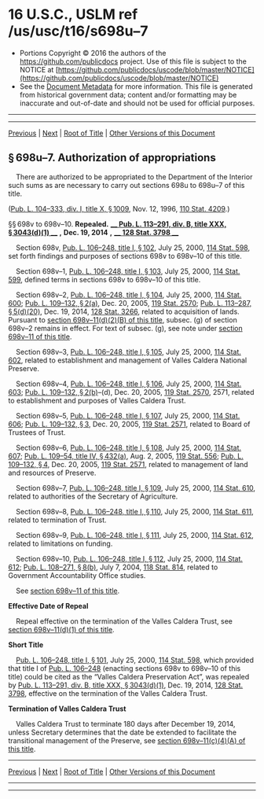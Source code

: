 ---
---

# 16 U.S.C., USLM ref /us/usc/t16/s698u–7

* Portions Copyright © 2016 the authors of the https://github.com/publicdocs project.
  Use of this file is subject to the NOTICE at [https://github.com/publicdocs/uscode/blob/master/NOTICE](https://github.com/publicdocs/uscode/blob/master/NOTICE)
* See the [Document Metadata](././../../../..//README.md) for more information.
  This file is generated from historical government data; content and/or formatting may be inaccurate and out-of-date and should not be used for official purposes.

----------
----------

[Previous](./../../../..//us/usc/t16/ch6/m__us_usc_t16_s698u–6.md) | [Next](./../../../..//us/usc/t16/ch6/m__us_usc_t16_s698v–11.md) | [Root of Title](./../../../../) | [Other Versions of this Document](https://publicdocs.github.io/go/links?ns=uslm&ref=%2Fus%2Fusc%2Ft16%2Fs698u%E2%80%937)

## § 698u–7. Authorization of appropriations

    There are authorized to be appropriated to the Department of the Interior such sums as are necessary to carry out sections 698u to 698u–7 of this title.

([Pub. L. 104–333, div. I, title X, § 1009][/us/pl/104/333/s1009], Nov. 12, 1996, [110 Stat. 4209][/us/stat/110/4209].)

§§ 698v to 698v–10. __Repealed.__  __[__  __Pub. L. 113–291, div. B, title XXX, § 3043(d)(1)__  __][/us/pl/113/291/s3043/d/1]__  __,__  __Dec. 19, 2014__  __,__  __[__  __128 Stat. 3798__  __][/us/stat/128/3798]__ 

    Section 698v, [Pub. L. 106–248, title I, § 102][/us/pl/106/248/s102], July 25, 2000, [114 Stat. 598][/us/stat/114/598], set forth findings and purposes of sections 698v to 698v–10 of this title.

    Section 698v–1, [Pub. L. 106–248, title I, § 103][/us/pl/106/248/s103], July 25, 2000, [114 Stat. 599][/us/stat/114/599], defined terms in sections 698v to 698v–10 of this title.

    Section 698v–2, [Pub. L. 106–248, title I, § 104][/us/pl/106/248/s104], July 25, 2000, [114 Stat. 600][/us/stat/114/600]; [Pub. L. 109–132, § 2(a)][/us/pl/109/132/s2/a], Dec. 20, 2005, [119 Stat. 2570][/us/stat/119/2570]; [Pub. L. 113–287, § 5(d)(20)][/us/pl/113/287/s5/d/20], Dec. 19, 2014, [128 Stat. 3266][/us/stat/128/3266], related to acquisition of lands. Pursuant to [section 698v–11(d)(2)(B) of this title][/us/usc/t16/s698v–11/d/2/B], subsec. (g) of section 698v–2 remains in effect. For text of subsec. (g), see note under [section 698v–11 of this title][/us/usc/t16/s698v–11].

    Section 698v–3, [Pub. L. 106–248, title I, § 105][/us/pl/106/248/s105], July 25, 2000, [114 Stat. 602][/us/stat/114/602], related to establishment and management of Valles Caldera National Preserve.

    Section 698v–4, [Pub. L. 106–248, title I, § 106][/us/pl/106/248/s106], July 25, 2000, [114 Stat. 603][/us/stat/114/603]; [Pub. L. 109–132, § 2(b)][/us/pl/109/132/s2/b]–(d), Dec. 20, 2005, [119 Stat. 2570][/us/stat/119/2570], 2571, related to establishment and purposes of Valles Caldera Trust.

    Section 698v–5, [Pub. L. 106–248, title I, § 107][/us/pl/106/248/s107], July 25, 2000, [114 Stat. 606][/us/stat/114/606]; [Pub. L. 109–132, § 3][/us/pl/109/132/s3], Dec. 20, 2005, [119 Stat. 2571][/us/stat/119/2571], related to Board of Trustees of Trust.

    Section 698v–6, [Pub. L. 106–248, title I, § 108][/us/pl/106/248/s108], July 25, 2000, [114 Stat. 607][/us/stat/114/607]; [Pub. L. 109–54, title IV, § 432(a)][/us/pl/109/54/s432/a], Aug. 2, 2005, [119 Stat. 556][/us/stat/119/556]; [Pub. L. 109–132, § 4][/us/pl/109/132/s4], Dec. 20, 2005, [119 Stat. 2571][/us/stat/119/2571], related to management of land and resources of Preserve.

    Section 698v–7, [Pub. L. 106–248, title I, § 109][/us/pl/106/248/s109], July 25, 2000, [114 Stat. 610][/us/stat/114/610], related to authorities of the Secretary of Agriculture.

    Section 698v–8, [Pub. L. 106–248, title I, § 110][/us/pl/106/248/s110], July 25, 2000, [114 Stat. 611][/us/stat/114/611], related to termination of Trust.

    Section 698v–9, [Pub. L. 106–248, title I, § 111][/us/pl/106/248/s111], July 25, 2000, [114 Stat. 612][/us/stat/114/612], related to limitations on funding.

    Section 698v–10, [Pub. L. 106–248, title I, § 112][/us/pl/106/248/s112], July 25, 2000, [114 Stat. 612][/us/stat/114/612]; [Pub. L. 108–271, § 8(b)][/us/pl/108/271/s8/b], July 7, 2004, [118 Stat. 814][/us/stat/118/814], related to Government Accountability Office studies.

    See [section 698v–11 of this title][/us/usc/t16/s698v–11].

 __Effective Date of Repeal__ 

    Repeal effective on the termination of the Valles Caldera Trust, see [section 698v–11(d)(1) of this title][/us/usc/t16/s698v–11/d/1].

 __Short Title__ 

    [Pub. L. 106–248, title I, § 101][/us/pl/106/248/s101], July 25, 2000, [114 Stat. 598][/us/stat/114/598], which provided that title I of [Pub. L. 106–248][/us/pl/106/248] (enacting sections 698v to 698v–10 of this title) could be cited as the “Valles Caldera Preservation Act”, was repealed by [Pub. L. 113–291, div. B, title XXX, § 3043(d)(1)][/us/pl/113/291/s3043/d/1], Dec. 19, 2014, [128 Stat. 3798][/us/stat/128/3798], effective on the termination of the Valles Caldera Trust.

 __Termination of Valles Caldera Trust__ 

    Valles Caldera Trust to terminate 180 days after December 19, 2014, unless Secretary determines that the date be extended to facilitate the transitional management of the Preserve, see [section 698v–11(c)(4)(A) of this title][/us/usc/t16/s698v–11/c/4/A].

----------

[Previous](./../../../..//us/usc/t16/ch6/m__us_usc_t16_s698u–6.md) | [Next](./../../../..//us/usc/t16/ch6/m__us_usc_t16_s698v–11.md) | [Root of Title](./../../../../) | [Other Versions of this Document](https://publicdocs.github.io/go/links?ns=uslm&ref=%2Fus%2Fusc%2Ft16%2Fs698u%E2%80%937)

----------
----------

[/us/pl/104/333/s1009]: https://publicdocs.github.io/go/links?ns=uslm&ref=%2Fus%2Fpl%2F104%2F333%2Fs1009
[/us/stat/110/4209]: https://publicdocs.github.io/go/links?ns=uslm&ref=%2Fus%2Fstat%2F110%2F4209
[/us/pl/113/291/s3043/d/1]: https://publicdocs.github.io/go/links?ns=uslm&ref=%2Fus%2Fpl%2F113%2F291%2Fs3043%2Fd%2F1
[/us/stat/128/3798]: https://publicdocs.github.io/go/links?ns=uslm&ref=%2Fus%2Fstat%2F128%2F3798
[/us/pl/106/248/s102]: https://publicdocs.github.io/go/links?ns=uslm&ref=%2Fus%2Fpl%2F106%2F248%2Fs102
[/us/stat/114/598]: https://publicdocs.github.io/go/links?ns=uslm&ref=%2Fus%2Fstat%2F114%2F598
[/us/pl/106/248/s103]: https://publicdocs.github.io/go/links?ns=uslm&ref=%2Fus%2Fpl%2F106%2F248%2Fs103
[/us/stat/114/599]: https://publicdocs.github.io/go/links?ns=uslm&ref=%2Fus%2Fstat%2F114%2F599
[/us/pl/106/248/s104]: https://publicdocs.github.io/go/links?ns=uslm&ref=%2Fus%2Fpl%2F106%2F248%2Fs104
[/us/stat/114/600]: https://publicdocs.github.io/go/links?ns=uslm&ref=%2Fus%2Fstat%2F114%2F600
[/us/pl/109/132/s2/a]: https://publicdocs.github.io/go/links?ns=uslm&ref=%2Fus%2Fpl%2F109%2F132%2Fs2%2Fa
[/us/stat/119/2570]: https://publicdocs.github.io/go/links?ns=uslm&ref=%2Fus%2Fstat%2F119%2F2570
[/us/pl/113/287/s5/d/20]: https://publicdocs.github.io/go/links?ns=uslm&ref=%2Fus%2Fpl%2F113%2F287%2Fs5%2Fd%2F20
[/us/stat/128/3266]: https://publicdocs.github.io/go/links?ns=uslm&ref=%2Fus%2Fstat%2F128%2F3266
[/us/usc/t16/s698v–11/d/2/B]: https://publicdocs.github.io/go/links?ns=uslm&ref=%2Fus%2Fusc%2Ft16%2Fs698v%E2%80%9311%2Fd%2F2%2FB
[/us/usc/t16/s698v–11]: https://publicdocs.github.io/go/links?ns=uslm&ref=%2Fus%2Fusc%2Ft16%2Fs698v%E2%80%9311
[/us/pl/106/248/s105]: https://publicdocs.github.io/go/links?ns=uslm&ref=%2Fus%2Fpl%2F106%2F248%2Fs105
[/us/stat/114/602]: https://publicdocs.github.io/go/links?ns=uslm&ref=%2Fus%2Fstat%2F114%2F602
[/us/pl/106/248/s106]: https://publicdocs.github.io/go/links?ns=uslm&ref=%2Fus%2Fpl%2F106%2F248%2Fs106
[/us/stat/114/603]: https://publicdocs.github.io/go/links?ns=uslm&ref=%2Fus%2Fstat%2F114%2F603
[/us/pl/109/132/s2/b]: https://publicdocs.github.io/go/links?ns=uslm&ref=%2Fus%2Fpl%2F109%2F132%2Fs2%2Fb
[/us/stat/119/2570]: https://publicdocs.github.io/go/links?ns=uslm&ref=%2Fus%2Fstat%2F119%2F2570
[/us/pl/106/248/s107]: https://publicdocs.github.io/go/links?ns=uslm&ref=%2Fus%2Fpl%2F106%2F248%2Fs107
[/us/stat/114/606]: https://publicdocs.github.io/go/links?ns=uslm&ref=%2Fus%2Fstat%2F114%2F606
[/us/pl/109/132/s3]: https://publicdocs.github.io/go/links?ns=uslm&ref=%2Fus%2Fpl%2F109%2F132%2Fs3
[/us/stat/119/2571]: https://publicdocs.github.io/go/links?ns=uslm&ref=%2Fus%2Fstat%2F119%2F2571
[/us/pl/106/248/s108]: https://publicdocs.github.io/go/links?ns=uslm&ref=%2Fus%2Fpl%2F106%2F248%2Fs108
[/us/stat/114/607]: https://publicdocs.github.io/go/links?ns=uslm&ref=%2Fus%2Fstat%2F114%2F607
[/us/pl/109/54/s432/a]: https://publicdocs.github.io/go/links?ns=uslm&ref=%2Fus%2Fpl%2F109%2F54%2Fs432%2Fa
[/us/stat/119/556]: https://publicdocs.github.io/go/links?ns=uslm&ref=%2Fus%2Fstat%2F119%2F556
[/us/pl/109/132/s4]: https://publicdocs.github.io/go/links?ns=uslm&ref=%2Fus%2Fpl%2F109%2F132%2Fs4
[/us/stat/119/2571]: https://publicdocs.github.io/go/links?ns=uslm&ref=%2Fus%2Fstat%2F119%2F2571
[/us/pl/106/248/s109]: https://publicdocs.github.io/go/links?ns=uslm&ref=%2Fus%2Fpl%2F106%2F248%2Fs109
[/us/stat/114/610]: https://publicdocs.github.io/go/links?ns=uslm&ref=%2Fus%2Fstat%2F114%2F610
[/us/pl/106/248/s110]: https://publicdocs.github.io/go/links?ns=uslm&ref=%2Fus%2Fpl%2F106%2F248%2Fs110
[/us/stat/114/611]: https://publicdocs.github.io/go/links?ns=uslm&ref=%2Fus%2Fstat%2F114%2F611
[/us/pl/106/248/s111]: https://publicdocs.github.io/go/links?ns=uslm&ref=%2Fus%2Fpl%2F106%2F248%2Fs111
[/us/stat/114/612]: https://publicdocs.github.io/go/links?ns=uslm&ref=%2Fus%2Fstat%2F114%2F612
[/us/pl/106/248/s112]: https://publicdocs.github.io/go/links?ns=uslm&ref=%2Fus%2Fpl%2F106%2F248%2Fs112
[/us/stat/114/612]: https://publicdocs.github.io/go/links?ns=uslm&ref=%2Fus%2Fstat%2F114%2F612
[/us/pl/108/271/s8/b]: https://publicdocs.github.io/go/links?ns=uslm&ref=%2Fus%2Fpl%2F108%2F271%2Fs8%2Fb
[/us/stat/118/814]: https://publicdocs.github.io/go/links?ns=uslm&ref=%2Fus%2Fstat%2F118%2F814
[/us/usc/t16/s698v–11]: https://publicdocs.github.io/go/links?ns=uslm&ref=%2Fus%2Fusc%2Ft16%2Fs698v%E2%80%9311
[/us/usc/t16/s698v–11/d/1]: https://publicdocs.github.io/go/links?ns=uslm&ref=%2Fus%2Fusc%2Ft16%2Fs698v%E2%80%9311%2Fd%2F1
[/us/pl/106/248/s101]: https://publicdocs.github.io/go/links?ns=uslm&ref=%2Fus%2Fpl%2F106%2F248%2Fs101
[/us/stat/114/598]: https://publicdocs.github.io/go/links?ns=uslm&ref=%2Fus%2Fstat%2F114%2F598
[/us/pl/106/248]: https://publicdocs.github.io/go/links?ns=uslm&ref=%2Fus%2Fpl%2F106%2F248
[/us/pl/113/291/s3043/d/1]: https://publicdocs.github.io/go/links?ns=uslm&ref=%2Fus%2Fpl%2F113%2F291%2Fs3043%2Fd%2F1
[/us/stat/128/3798]: https://publicdocs.github.io/go/links?ns=uslm&ref=%2Fus%2Fstat%2F128%2F3798
[/us/usc/t16/s698v–11/c/4/A]: https://publicdocs.github.io/go/links?ns=uslm&ref=%2Fus%2Fusc%2Ft16%2Fs698v%E2%80%9311%2Fc%2F4%2FA


